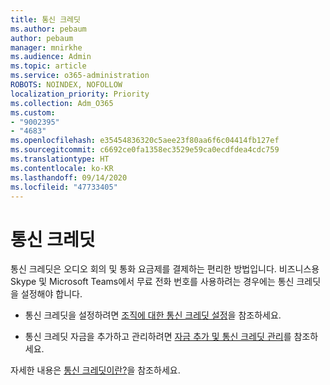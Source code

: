 ```yaml
---
title: 통신 크레딧
ms.author: pebaum
author: pebaum
manager: mnirkhe
ms.audience: Admin
ms.topic: article
ms.service: o365-administration
ROBOTS: NOINDEX, NOFOLLOW
localization_priority: Priority
ms.collection: Adm_O365
ms.custom:
- "9002395"
- "4683"
ms.openlocfilehash: e35454836320c5aee23f80aa6f6c04414fb127ef
ms.sourcegitcommit: c6692ce0fa1358ec3529e59ca0ecdfdea4cdc759
ms.translationtype: HT
ms.contentlocale: ko-KR
ms.lasthandoff: 09/14/2020
ms.locfileid: "47733405"
---
```

# <a name="communication-credits"></a>통신 크레딧

통신 크레딧은 오디오 회의 및 통화 요금제를 결제하는 편리한 방법입니다. 비즈니스용 Skype 및 Microsoft Teams에서 무료 전화 번호를 사용하려는 경우에는 통신 크레딧을 설정해야 합니다.

- 통신 크레딧을 설정하려면 [조직에 대한 통신 크레딧 설정](https://docs.microsoft.com/microsoftteams/set-up-communications-credits-for-your-organization)을 참조하세요. 

- 통신 크레딧 자금을 추가하고 관리하려면 [자금 추가 및 통신 크레딧 관리](https://docs.microsoft.com/microsoftteams/add-funds-and-manage-communications-credits)를 참조하세요. 

자세한 내용은 [통신 크레딧이란?](https://docs.microsoft.com/microsoftteams/what-are-communications-credits)을 참조하세요.
